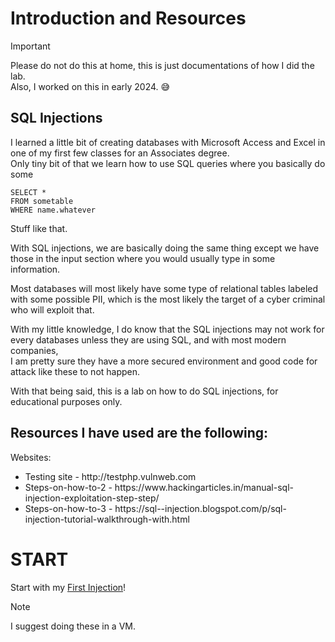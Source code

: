 # Introduction and Resources
> [!IMPORTANT] 
> Please do not do this at home, this is just documentations of how I did the lab. <br />
> Also, I worked on this in early 2024. :sweat_smile:<br />

## SQL Injections
I learned a little bit of creating databases with Microsoft Access and Excel in one of my first few classes for an Associates degree. <br />
Only tiny bit of that we learn how to use SQL queries where you basically do some  <br />
```
SELECT * 
FROM sometable
WHERE name.whatever
```

Stuff like that.<br />

With SQL injections, we are basically doing the same thing except we have those in the input section where you would usually type in some information. <br />

Most databases will most likely have some type of relational tables labeled with some possible PII, which is the most likely the target of a cyber criminal who will exploit that. <br />

With my little knowledge, I do know that the SQL injections may not work for every databases unless they are using SQL, and with most modern companies, <br />
I am pretty sure they have a more secured environment and good code for attack like these to not happen. <br />

With that being said, this is a lab on how to do SQL injections, for educational purposes only.<br />


## Resources I have used are the following:<br />

Websites:
  <ul>
    <li> Testing site - http://testphp.vulnweb.com</li>
    <li> Steps-on-how-to-2 - https://www.hackingarticles.in/manual-sql-injection-exploitation-step-step/ </li>
    <li> Steps-on-how-to-3 - https://sql--injection.blogspot.com/p/sql-injection-tutorial-walkthrough-with.html </li>
  </ul>
  
# START
Start with my [First Injection](https://github.com/cherryot02/SQL-Injections/blob/main/First-Injection.md)!

> [!NOTE] 
> I suggest doing these in a VM.
